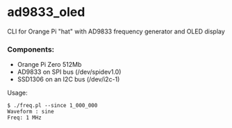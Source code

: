 # ad9833_oled
CLI for Orange Pi "hat" with AD9833 frequency generator and OLED display

### Components:

* Orange Pi Zero 512Mb
* AD9833 on SPI bus (/dev/spidev1.0)
* SSD1306 on an I2C bus (/dev/i2c-1)

Usage:
```
$ ./freq.pl --since 1_000_000
Waveform : sine
Freq: 1 MHz
```
